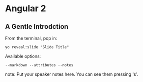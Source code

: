 
# Angular 2 #
## A Gentle Introdction ##

From the terminal, pop in:

  ```yo reveal:slide "Slide Title"```

Available options:

 ```--markdown --attributes --notes```

note:
    Put your speaker notes here.
    You can see them pressing 's'.
